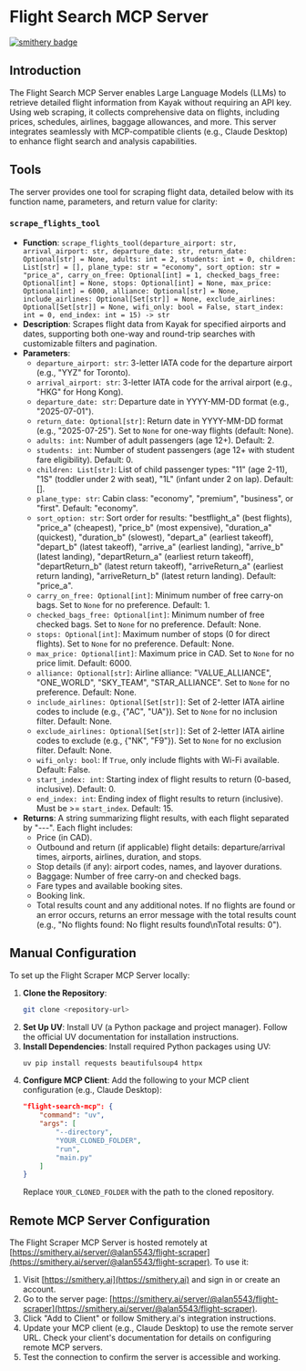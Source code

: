 # Flight Search MCP Server
[![smithery badge](https://smithery.ai/badge/@alan5543/flight-scraper)](https://smithery.ai/server/@alan5543/flight-scraper)

## Introduction
The Flight Search MCP Server enables Large Language Models (LLMs) to retrieve detailed flight information from Kayak without requiring an API key. Using web scraping, it collects comprehensive data on flights, including prices, schedules, airlines, baggage allowances, and more. This server integrates seamlessly with MCP-compatible clients (e.g., Claude Desktop) to enhance flight search and analysis capabilities.

## Tools
The server provides one tool for scraping flight data, detailed below with its function name, parameters, and return value for clarity:

### `scrape_flights_tool`
- **Function**: `scrape_flights_tool(departure_airport: str, arrival_airport: str, departure_date: str, return_date: Optional[str] = None, adults: int = 2, students: int = 0, children: List[str] = [], plane_type: str = "economy", sort_option: str = "price_a", carry_on_free: Optional[int] = 1, checked_bags_free: Optional[int] = None, stops: Optional[int] = None, max_price: Optional[int] = 6000, alliance: Optional[str] = None, include_airlines: Optional[Set[str]] = None, exclude_airlines: Optional[Set[str]] = None, wifi_only: bool = False, start_index: int = 0, end_index: int = 15) -> str`
- **Description**: Scrapes flight data from Kayak for specified airports and dates, supporting both one-way and round-trip searches with customizable filters and pagination.
- **Parameters**:
  - `departure_airport: str`: 3-letter IATA code for the departure airport (e.g., "YYZ" for Toronto).
  - `arrival_airport: str`: 3-letter IATA code for the arrival airport (e.g., "HKG" for Hong Kong).
  - `departure_date: str`: Departure date in YYYY-MM-DD format (e.g., "2025-07-01").
  - `return_date: Optional[str]`: Return date in YYYY-MM-DD format (e.g., "2025-07-25"). Set to `None` for one-way flights (default: None).
  - `adults: int`: Number of adult passengers (age 12+). Default: 2.
  - `students: int`: Number of student passengers (age 12+ with student fare eligibility). Default: 0.
  - `children: List[str]`: List of child passenger types: "11" (age 2-11), "1S" (toddler under 2 with seat), "1L" (infant under 2 on lap). Default: [].
  - `plane_type: str`: Cabin class: "economy", "premium", "business", or "first". Default: "economy".
  - `sort_option: str`: Sort order for results: "bestflight_a" (best flights), "price_a" (cheapest), "price_b" (most expensive), "duration_a" (quickest), "duration_b" (slowest), "depart_a" (earliest takeoff), "depart_b" (latest takeoff), "arrive_a" (earliest landing), "arrive_b" (latest landing), "departReturn_a" (earliest return takeoff), "departReturn_b" (latest return takeoff), "arriveReturn_a" (earliest return landing), "arriveReturn_b" (latest return landing). Default: "price_a".
  - `carry_on_free: Optional[int]`: Minimum number of free carry-on bags. Set to `None` for no preference. Default: 1.
  - `checked_bags_free: Optional[int]`: Minimum number of free checked bags. Set to `None` for no preference. Default: None.
  - `stops: Optional[int]`: Maximum number of stops (0 for direct flights). Set to `None` for no preference. Default: None.
  - `max_price: Optional[int]`: Maximum price in CAD. Set to `None` for no price limit. Default: 6000.
  - `alliance: Optional[str]`: Airline alliance: "VALUE_ALLIANCE", "ONE_WORLD", "SKY_TEAM", "STAR_ALLIANCE". Set to `None` for no preference. Default: None.
  - `include_airlines: Optional[Set[str]]`: Set of 2-letter IATA airline codes to include (e.g., {"AC", "UA"}). Set to `None` for no inclusion filter. Default: None.
  - `exclude_airlines: Optional[Set[str]]`: Set of 2-letter IATA airline codes to exclude (e.g., {"NK", "F9"}). Set to `None` for no exclusion filter. Default: None.
  - `wifi_only: bool`: If `True`, only include flights with Wi-Fi available. Default: False.
  - `start_index: int`: Starting index of flight results to return (0-based, inclusive). Default: 0.
  - `end_index: int`: Ending index of flight results to return (inclusive). Must be >= `start_index`. Default: 15.
- **Returns**: A string summarizing flight results, with each flight separated by "---". Each flight includes:
  - Price (in CAD).
  - Outbound and return (if applicable) flight details: departure/arrival times, airports, airlines, duration, and stops.
  - Stop details (if any): airport codes, names, and layover durations.
  - Baggage: Number of free carry-on and checked bags.
  - Fare types and available booking sites.
  - Booking link.
  - Total results count and any additional notes.
  If no flights are found or an error occurs, returns an error message with the total results count (e.g., "No flights found: No flight results found\nTotal results: 0").

## Manual Configuration
To set up the Flight Scraper MCP Server locally:
1. **Clone the Repository**:
   ```bash
   git clone <repository-url>
   ```
2. **Set Up UV**:
   Install UV (a Python package and project manager). Follow the official UV documentation for installation instructions.
3. **Install Dependencies**:
   Install required Python packages using UV:
   ```bash
   uv pip install requests beautifulsoup4 httpx
   ```
4. **Configure MCP Client**:
   Add the following to your MCP client configuration (e.g., Claude Desktop):
   ```json
   "flight-search-mcp": {
       "command": "uv",
       "args": [
           "--directory",
           "YOUR_CLONED_FOLDER",
           "run",
           "main.py"
       ]
   }
   ```
   Replace `YOUR_CLONED_FOLDER` with the path to the cloned repository.

## Remote MCP Server Configuration
The Flight Scraper MCP Server is hosted remotely at [https://smithery.ai/server/@alan5543/flight-scraper](https://smithery.ai/server/@alan5543/flight-scraper). To use it:
1. Visit [https://smithery.ai](https://smithery.ai) and sign in or create an account.
2. Go to the server page: [https://smithery.ai/server/@alan5543/flight-scraper](https://smithery.ai/server/@alan5543/flight-scraper).
3. Click "Add to Client" or follow Smithery.ai's integration instructions.
4. Update your MCP client (e.g., Claude Desktop) to use the remote server URL. Check your client's documentation for details on configuring remote MCP servers.
5. Test the connection to confirm the server is accessible and working.